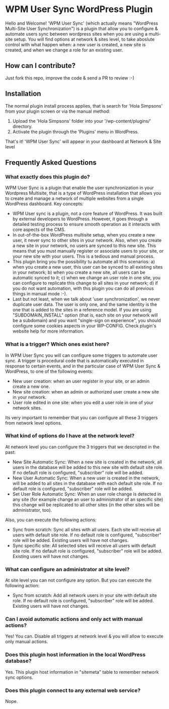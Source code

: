 # WPM User Sync WordPress Plugin

Hello and Welcome! 'WPM User Sync' (which actually means "WordPress Multi-Site User Synchronization") is a plugin that allow you to configure & automate users sync between wordpress sites when you are using a multi-site setup. You will find options at network & sites level, to take aboslute control with what happen when: a new user is created, a new site is created, and when we change a role for an existing user.

## How can I contribute?

Just fork this repo, improve the code & send a PR to review :-)

## Installation

The normal plugin install process applies, that is search for 'Hola Simpsons' from your plugin screen or via the manual method:

1. Upload the 'Hola Simpsons' folder into your '/wp-content/plugins/' directory.
1. Activate the plugin through the 'Plugins' menu in WordPress.

That's it! 'WPM User Sync' will appear in your dashboard at Network & Site level

## Frequently Asked Questions

### What exactly does this plugin do?

WPM User Sync is a plugin that enable the user synchronization in your Wordpress Multisite, that is a type of WordPress installation that allows you to create and manage a network of multiple websites from a single WordPress dashboard. Key concepts:

* WPM User sync is a plugin, not a core feature of WordPress. It was built by external developers to WordPress. However, it goes through a detailed testing process to ensure smooth operation as it interacts with core aspects of the CMS.
* In out-of-the-box WordPress multisite setup, when you create a new user, it never sync to other sites in your network. Also, when you create a new site in your network, no users are synced to this new site. This means that you must manually register or associate users to your site, or your new site with your users. This is a tedious and manual process.
* This plugin bring you the possibility tu automate all this scenarios: a) when you create a new user, this user can be synced to all existing sites in your network; b) when you create a new site, all users can be automatic synced to it; c) when we change an user role in one site, you can configure to replicate this change to all sites in your network; d) if you do not want automation, with this plugin you can do all previous things in manual mode :-).
* Last but not least, when we talk about 'user synchronization', we never duplicate user data. The user is only one, and the same identity is the one that is added to the sites in a reference model. If you are using "SUBDOMAIN_INSTALL" option (that is, each site on your network will be a subdomain) and you want "single-sign on experience", you should configure some cookies aspects in your WP-CONFIG. Check plugin's website help for more information.

### What is a trigger? Which ones exist here?

In WPM User Sync you will can configure some triggers to automate user sync. A trigger is procedural code that is automatically executed in response to certain events, and in the particular case of WPM User Sync & WordPress, to one of the following events:

* New user creation: when an user register in your site, or an admin create a new one.
* New site creation: when an admin or authorized user create a new site in your network.
* User role edited in one site: when you edit a user role in one of your network sites.

Its very important to remember that you can configure all these 3 triggers from network level options.

### What kind of options do I have at the network level?

At network level you can configure the 3 triggers that we descripted in the past:

* New Site Automatic Sync: When a new site is created in the network, all users in the database will be added to this new site with default site role. If no default role is configured, "subscriber" role will be added.
* New User Automatic Sync: When a new user is created in the network, will be added to all sites in the database with each default site role. If no default role is configured, "subscriber" role will be added.
* Set User Role Automatic Sync: When an user role change is detected in any site (for example change an user to administrator of an specific site) this change will be replicated to all other sites (in the other sites will be administrator, too).

Also, you can execute the following actions:

* Sync from scratch: Sync all sites with all users. Each site will receive all users with default site role. If no default role is configured, "subscriber" role will be added. Existing users will have not changes.
* Sync specific site: All selected sites will receive all users with default site role. If no default role is configured, "subscriber" role will be added. Existing users will have not changes.

### What can configure an administrator at site level?

At site level you can not configure any option. But you can execute the following action:

* Sync from scratch: Add all network users in your site with default site role. If no default role is configured, "subscriber" role will be added. Existing users will have not changes.

### Can I avoid automatic actions and only act with manual actions?

Yes! You can. Disable all triggers at network level & you will allow to execute only manual actions.

### Does this plugin host information in the local WordPress database?

Yes. This plugin host information in "sitemeta" table to remember network sync options.

### Does this plugin connect to any external web service?

Nope.